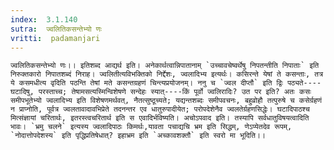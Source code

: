 ```yaml
---
index:  3.1.140
sutra:  ज्वलितिकसन्तेभ्यो णः
vritti:  padamanjari
---
```


	ज्वलितिकसन्तेभ्यो णः।। इतिशब्द आद्यर्थ इति। अनेकार्थत्वान्निपातानाम् `उच्चावचेष्वर्थेषु निपतन्तीति निपाताः` इति निरुक्तकारो निपातशब्दं निराह। ज्वलितीत्यविभक्तिको निर्द्देशः, ज्वलादिभ्य इत्यर्थः। कसिरन्ते येषां ते कसन्ताः, तत्र ये कसमधीत्य वृदिति पठन्ति तेषां मते कसन्तग्रहणं चिन्त्यप्रयोजनम्। ननु च `ज्वल दीप्तौ` इति द्विः पठ्यते----घटादिषु, परस्ताच्च; तेषामसत्यस्मिन्विशेषणे सन्देहः स्यात्----किं पूर्वो ज्वलिरादिः? उत पर इति? अतः कसः समीपभूतेभ्यो ज्वलादिभ्य इति विशेषणमर्थवत्, नैतत्सुष्ठूच्यते; यद्यन्तशब्दः समीपवचनः, बहुव्रोहौ तत्पुरुषे च कसेर्ग्रहणं न प्राप्नोति, पूर्वत्र ज्वलतावादावभिप्रेते तदनन्तर एव धातुरुपादीयेत; परोपदेशेनैव ज्वलतेर्ग्रहणसिद्धेः। घटादिपाठश्च मित्संज्ञायां चरितार्थः, इतरस्त्वचरितार्थ इति स एवादिर्भविष्यति। अचोऽपवाद इति। तस्यापि सर्वधातुविषयत्वादिति भावः। `भ्रमु चलने` इत्यस्य ज्वलादिपाठः किमर्थः,यावता पचाद्यचि भ्रम इति सिद्धम्, णेऽप्येतदेव रूपम्, `नोदात्तोपदेशस्य` इति पृद्धिप्रतिषेधात्? इहाभ्रम इति `अच्कावशक्तौ` इति स्वरो मा भूदिति।।
